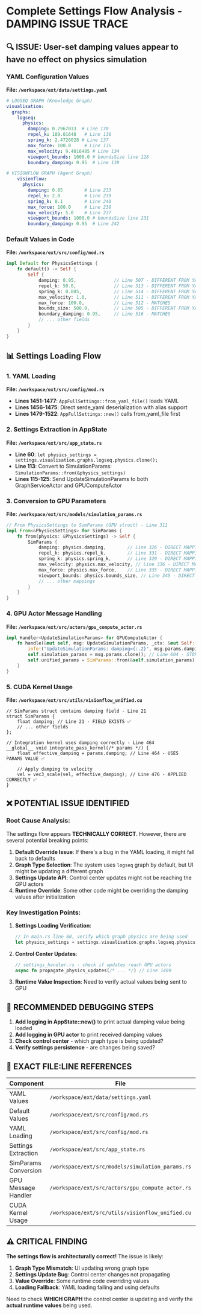 # Complete Settings Flow Analysis - DAMPING ISSUE TRACE

## 🔍 ISSUE: User-set damping values appear to have no effect on physics simulation

### YAML Configuration Values
**File: `/workspace/ext/data/settings.yaml`**

```yaml
# LOGSEQ GRAPH (Knowledge Graph)
visualisation:
  graphs:
    logseq:
      physics:
        damping: 0.2967033  # Line 130
        repel_k: 189.01648   # Line 136
        spring_k: 2.4726028 # Line 137
        max_force: 100.0     # Line 135
        max_velocity: 9.4016485 # Line 134
        viewport_bounds: 1000.0 # boundsSize line 128
        boundary_damping: 0.95  # Line 139

# VISIONFLOW GRAPH (Agent Graph)  
    visionflow:
      physics:
        damping: 0.85        # Line 233
        repel_k: 2.0         # Line 239
        spring_k: 0.1        # Line 240
        max_force: 100.0     # Line 238
        max_velocity: 5.0    # Line 237
        viewport_bounds: 1000.0 # boundsSize line 231
        boundary_damping: 0.95  # Line 242
```

### Default Values in Code
**File: `/workspace/ext/src/config/mod.rs`**
```rust
impl Default for PhysicsSettings {
    fn default() -> Self {
        Self {
            damping: 0.95,              // Line 507 - DIFFERENT FROM YAML!
            repel_k: 50.0,              // Line 513 - DIFFERENT FROM YAML!
            spring_k: 0.005,            // Line 514 - DIFFERENT FROM YAML!
            max_velocity: 1.0,          // Line 511 - DIFFERENT FROM YAML!
            max_force: 100.0,           // Line 512 - MATCHES
            bounds_size: 500.0,         // Line 505 - DIFFERENT FROM YAML!
            boundary_damping: 0.95,     // Line 516 - MATCHES
            // ... other fields
        }
    }
}
```

## 📊 Settings Loading Flow

### 1. YAML Loading
**File: `/workspace/ext/src/config/mod.rs`**
- **Lines 1451-1477**: `AppFullSettings::from_yaml_file()` loads YAML
- **Lines 1456-1475**: Direct serde_yaml deserialization with alias support
- **Lines 1479-1522**: `AppFullSettings::new()` calls from_yaml_file first

### 2. Settings Extraction in AppState
**File: `/workspace/ext/src/app_state.rs`**
- **Line 60**: `let physics_settings = settings.visualisation.graphs.logseq.physics.clone();`
- **Line 113**: Convert to SimulationParams: `SimulationParams::from(&physics_settings)`
- **Lines 115-125**: Send UpdateSimulationParams to both GraphServiceActor and GPUComputeActor

### 3. Conversion to GPU Parameters
**File: `/workspace/ext/src/models/simulation_params.rs`**
```rust
// From PhysicsSettings to SimParams (GPU struct) - Line 311
impl From<&PhysicsSettings> for SimParams {
    fn from(physics: &PhysicsSettings) -> Self {
        SimParams {
            damping: physics.damping,        // Line 326 - DIRECT MAPPING ✅
            repel_k: physics.repel_k,        // Line 331 - DIRECT MAPPING ✅
            spring_k: physics.spring_k,      // Line 329 - DIRECT MAPPING ✅  
            max_velocity: physics.max_velocity, // Line 336 - DIRECT MAPPING ✅
            max_force: physics.max_force,    // Line 335 - DIRECT MAPPING ✅
            viewport_bounds: physics.bounds_size, // Line 345 - DIRECT MAPPING ✅
            // ... other mappings
        }
    }
}
```

### 4. GPU Actor Message Handling
**File: `/workspace/ext/src/actors/gpu_compute_actor.rs`**
```rust
impl Handler<UpdateSimulationParams> for GPUComputeActor {
    fn handle(&mut self, msg: UpdateSimulationParams, _ctx: &mut Self::Context) -> Self::Result {
        info!("UpdateSimulationParams: damping={:.2}", msg.params.damping); // Line 601
        self.simulation_params = msg.params.clone(); // Line 604 - STORED ✅
        self.unified_params = SimParams::from(&self.simulation_params); // Line 607 - CONVERTED ✅
    }
}
```

### 5. CUDA Kernel Usage
**File: `/workspace/ext/src/utils/visionflow_unified.cu`**
```cuda
// SimParams struct contains damping field - Line 21
struct SimParams {
    float damping; // Line 21 - FIELD EXISTS ✅
    // ... other fields
};

// Integration kernel uses damping correctly - Line 464
__global__ void integrate_pass_kernel(/* params */) {
    float effective_damping = params.damping; // Line 464 - USES PARAMS VALUE ✅
    
    // Apply damping to velocity
    vel = vec3_scale(vel, effective_damping); // Line 476 - APPLIED CORRECTLY ✅
}
```

## ❌ POTENTIAL ISSUE IDENTIFIED

### Root Cause Analysis:
The settings flow appears **TECHNICALLY CORRECT**. However, there are several potential breaking points:

1. **Default Override Issue**: If there's a bug in the YAML loading, it might fall back to defaults
2. **Graph Type Selection**: The system uses `logseq` graph by default, but UI might be updating a different graph
3. **Settings Update API**: Control center updates might not be reaching the GPU actors
4. **Runtime Override**: Some other code might be overriding the damping values after initialization

### Key Investigation Points:

1. **Settings Loading Verification**: 
   ```rust
   // In main.rs line 60, verify which graph physics are being used
   let physics_settings = settings.visualisation.graphs.logseq.physics.clone();
   ```

2. **Control Center Updates**:
   ```rust
   // settings_handler.rs - check if updates reach GPU actors
   async fn propagate_physics_updates(/* ... */) // Line 1499
   ```

3. **Runtime Value Inspection**: Need to verify actual values being sent to GPU

## 🔧 RECOMMENDED DEBUGGING STEPS

1. **Add logging in AppState::new()** to print actual damping value being loaded
2. **Add logging in GPU actor** to print received damping values  
3. **Check control center** - which graph type is being updated?
4. **Verify settings persistence** - are changes being saved?

## 📝 EXACT FILE:LINE REFERENCES

| Component | File | Lines | Purpose |
|-----------|------|--------|---------|
| YAML Values | `/workspace/ext/data/settings.yaml` | 130, 233 | damping: 0.2967033, 0.85 |
| Default Values | `/workspace/ext/src/config/mod.rs` | 507 | damping: 0.95 |
| YAML Loading | `/workspace/ext/src/config/mod.rs` | 1451-1477 | from_yaml_file() |
| Settings Extraction | `/workspace/ext/src/app_state.rs` | 60 | logseq.physics.clone() |
| SimParams Conversion | `/workspace/ext/src/models/simulation_params.rs` | 326 | damping: physics.damping |
| GPU Message Handler | `/workspace/ext/src/actors/gpu_compute_actor.rs` | 601, 604 | UpdateSimulationParams |
| CUDA Kernel Usage | `/workspace/ext/src/utils/visionflow_unified.cu` | 464, 476 | effective_damping usage |

## ⚠️ CRITICAL FINDING

**The settings flow is architecturally correct!** The issue is likely:
1. **Graph Type Mismatch**: UI updating wrong graph type
2. **Settings Update Bug**: Control center changes not propagating 
3. **Value Override**: Some runtime code overriding values
4. **Loading Fallback**: YAML loading failing and using defaults

Need to check **WHICH GRAPH** the control center is updating and verify the **actual runtime values** being used.